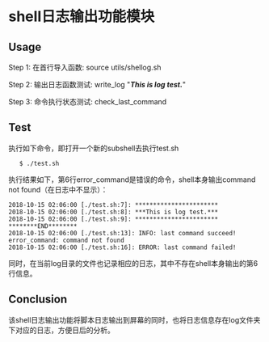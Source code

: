 # shell日志输出功能模块

## Usage
Step 1: 在首行导入函数: source utils/shellog.sh

Step 2: 输出日志函数测试: write_log "***This is log test.***"

Step 3: 命令执行状态测试: check_last_command

## Test
执行如下命令，即打开一个新的subshell去执行test.sh
```
   $ ./test.sh
```

执行结果如下，第6行error_command是错误的命令，shell本身输出command not found（在日志中不显示）：
```
2018-10-15 02:06:00 [./test.sh:7]: ***********************
2018-10-15 02:06:00 [./test.sh:8]: ***This is log test.***
2018-10-15 02:06:00 [./test.sh:9]: ***********************
********END********
2018-10-15 02:06:00 [./test.sh:13]: INFO: last command succeed!
error_command: command not found
2018-10-15 02:06:00 [./test.sh:16]: ERROR: last command failed!
```
同时，在当前log目录的文件也记录相应的日志，其中不存在shell本身输出的第6行信息。

## Conclusion
该shell日志输出功能将脚本日志输出到屏幕的同时，也将日志信息存在log文件夹下对应的日志，方便日后的分析。
